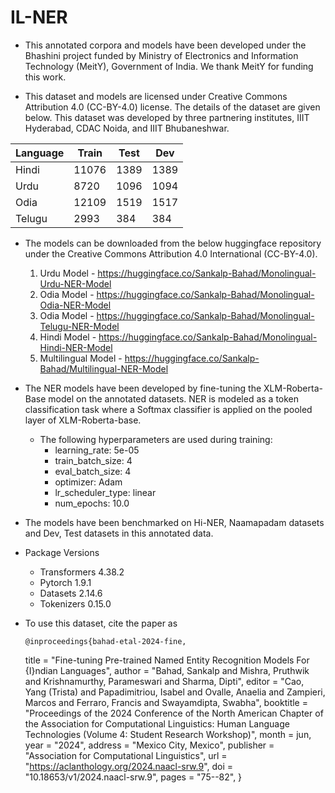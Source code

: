 # IL-NER

- This annotated corpora and models have been developed under the Bhashini project funded by Ministry of Electronics and Information Technology (MeitY), Government of India. We thank MeitY for funding this work. 

- This dataset and models are licensed under Creative Commons Attribution 4.0 (CC-BY-4.0) license. The details of the dataset are given below. This dataset was developed by three partnering institutes, IIIT Hyderabad, CDAC Noida, and IIIT Bhubaneshwar. 

| Language | Train | Test | Dev |
|----------|-------|------|-----|
| Hindi    | 11076 | 1389 | 1389|
| Urdu     | 8720  | 1096 | 1094|
| Odia     | 12109 | 1519 | 1517|
| Telugu   | 2993  | 384  | 384 |
- The models can be downloaded from the below huggingface repository under the Creative Commons Attribution 4.0 International (CC-BY-4.0). 
  1. Urdu Model - https://huggingface.co/Sankalp-Bahad/Monolingual-Urdu-NER-Model
  2. Odia Model - https://huggingface.co/Sankalp-Bahad/Monolingual-Odia-NER-Model
  3. Odia Model - https://huggingface.co/Sankalp-Bahad/Monolingual-Telugu-NER-Model
  4. Hindi Model - https://huggingface.co/Sankalp-Bahad/Monolingual-Hindi-NER-Model
  5. Multilingual Model - https://huggingface.co/Sankalp-Bahad/Multilingual-NER-Model
- The NER models have been developed by fine-tuning the XLM-Roberta-Base model on the annotated datasets. NER is modeled as a token classification task where a Softmax classifier is applied on the pooled layer of XLM-Roberta-base.
  - The following hyperparameters are used during training:
      * learning_rate: 5e-05
      * train_batch_size: 4
      * eval_batch_size: 4
      * optimizer: Adam
      * lr_scheduler_type: linear
      * num_epochs: 10.0

- The models have been benchmarked on Hi-NER, Naamapadam datasets and Dev, Test datasets in this annotated data.

- Package Versions

    * Transformers 4.38.2
    * Pytorch 1.9.1
    * Datasets 2.14.6
    * Tokenizers 0.15.0

- To use this dataset, cite the paper as

      @inproceedings{bahad-etal-2024-fine,
    title = "Fine-tuning Pre-trained Named Entity Recognition Models For {I}ndian Languages",
    author = "Bahad, Sankalp  and
      Mishra, Pruthwik  and
      Krishnamurthy, Parameswari  and
      Sharma, Dipti",
    editor = "Cao, Yang (Trista)  and
      Papadimitriou, Isabel  and
      Ovalle, Anaelia  and
      Zampieri, Marcos  and
      Ferraro, Francis  and
      Swayamdipta, Swabha",
    booktitle = "Proceedings of the 2024 Conference of the North American Chapter of the Association for Computational Linguistics: Human Language Technologies (Volume 4: Student Research Workshop)",
    month = jun,
    year = "2024",
    address = "Mexico City, Mexico",
    publisher = "Association for Computational Linguistics",
    url = "https://aclanthology.org/2024.naacl-srw.9",
    doi = "10.18653/v1/2024.naacl-srw.9",
    pages = "75--82",
    }

